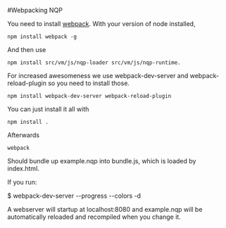 #Webpacking NQP

You need to install
[webpack](http://webpack.github.io/docs/tutorials/getting-started/). With
your version of node installed,

	npm install webpack -g

	
And then use

	npm install src/vm/js/nqp-loader src/vm/js/nqp-runtime.

For increased awesomeness we use webpack-dev-server and
webpack-reload-plugin so you need to install those.

	npm install webpack-dev-server webpack-reload-plugin

You can just install it all with

	npm install . 

Afterwards

	webpack

Should bundle up example.nqp into bundle.js, which is loaded by index.html.

If you run:

$ webpack-dev-server --progress --colors -d

A webserver will startup at localhost:8080 and example.nqp will be automatically reloaded and recompiled when you change it.


